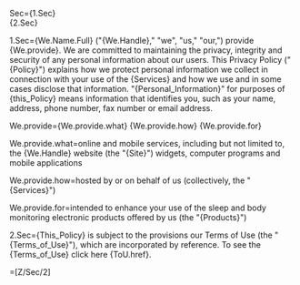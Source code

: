 Sec={1.Sec}<br>{2.Sec}

1.Sec={We.Name.Full} ("{We.Handle}," "we", "us," "our,") provide {We.provide}. We are committed to maintaining the privacy, integrity and security of any personal information about our users. This Privacy Policy ("{Policy}") explains how we protect personal information we collect in connection with your use of the {Services}  and how we use and in some cases disclose that information. "{Personal_Information}" for purposes of {this_Policy} means information that identifies you, such as your name, address, phone number, fax number or email address.

We.provide={We.provide.what} {We.provide.how} {We.provide.for}

We.provide.what=online and mobile services, including but not limited to, the {We.Handle} website (the "{Site}") widgets, computer programs and mobile applications

We.provide.how=hosted by or on behalf of us (collectively, the "{Services}")

We.provide.for=intended to enhance your use of the sleep and body monitoring electronic products offered by us (the "{Products}")

2.Sec={This_Policy} is subject to the provisions our Terms of Use (the "{Terms_of_Use}"), which are incorporated by reference. To see the {Terms_of_Use} click here {ToU.href}.

=[Z/Sec/2]
